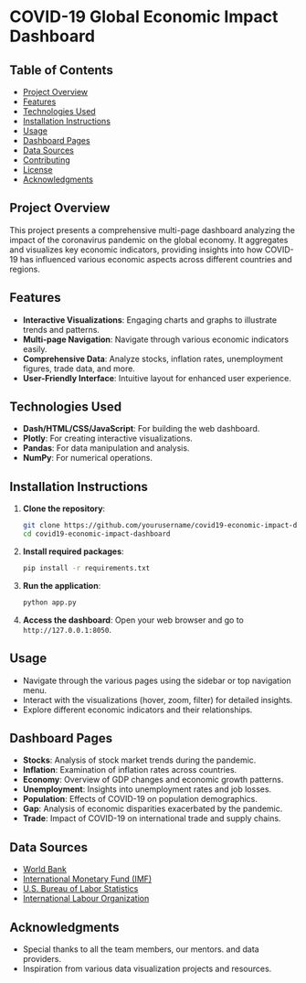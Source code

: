 # COVID-19 Global Economic Impact Dashboard

## Table of Contents
- [Project Overview](#project-overview)
- [Features](#features)
- [Technologies Used](#technologies-used)
- [Installation Instructions](#installation-instructions)
- [Usage](#usage)
- [Dashboard Pages](#dashboard-pages)
- [Data Sources](#data-sources)
- [Contributing](#contributing)
- [License](#license)
- [Acknowledgments](#acknowledgments)

## Project Overview
This project presents a comprehensive multi-page dashboard analyzing the impact of the coronavirus pandemic on the global economy. It aggregates and visualizes key economic indicators, providing insights into how COVID-19 has influenced various economic aspects across different countries and regions.

## Features
- **Interactive Visualizations**: Engaging charts and graphs to illustrate trends and patterns.
- **Multi-page Navigation**: Navigate through various economic indicators easily.
- **Comprehensive Data**: Analyze stocks, inflation rates, unemployment figures, trade data, and more.
- **User-Friendly Interface**: Intuitive layout for enhanced user experience.

## Technologies Used
- **Dash/HTML/CSS/JavaScript**: For building the web dashboard.
- **Plotly**: For creating interactive visualizations.
- **Pandas**: For data manipulation and analysis.
- **NumPy**: For numerical operations.

## Installation Instructions
1. **Clone the repository**:
   ```bash
   git clone https://github.com/yourusername/covid19-economic-impact-dashboard.git
   cd covid19-economic-impact-dashboard
   ```

2. **Install required packages**:
   ```bash
   pip install -r requirements.txt
   ```

3. **Run the application**:
   ```bash
   python app.py
   ```

4. **Access the dashboard**:
   Open your web browser and go to `http://127.0.0.1:8050`.

## Usage
- Navigate through the various pages using the sidebar or top navigation menu.
- Interact with the visualizations (hover, zoom, filter) for detailed insights.
- Explore different economic indicators and their relationships.

## Dashboard Pages
- **Stocks**: Analysis of stock market trends during the pandemic.
- **Inflation**: Examination of inflation rates across countries.
- **Economy**: Overview of GDP changes and economic growth patterns.
- **Unemployment**: Insights into unemployment rates and job losses.
- **Population**: Effects of COVID-19 on population demographics.
- **Gap**: Analysis of economic disparities exacerbated by the pandemic.
- **Trade**: Impact of COVID-19 on international trade and supply chains.

## Data Sources
- [World Bank](https://www.worldbank.org/)
- [International Monetary Fund (IMF)](https://www.imf.org/)
- [U.S. Bureau of Labor Statistics](https://www.bls.gov/)
- [International Labour Organization](https://ilostat.ilo.org/data/)

## Acknowledgments
- Special thanks to all the team members, our mentors. and data providers.
- Inspiration from various data visualization projects and resources.
